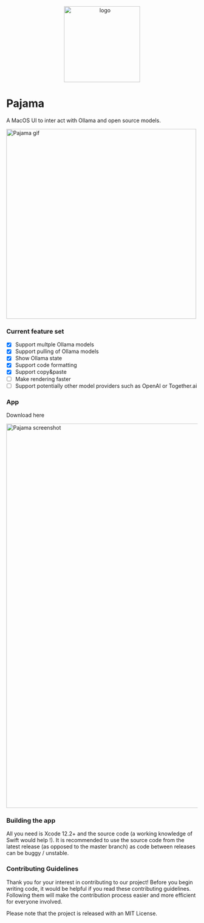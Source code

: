 <div align="center">
  <picture>
    <source media="(prefers-color-scheme: dark)" height="200px" srcset="https://github.com/deployradiant/pajama/assets/6087389/a5501001-861e-4f6c-ac94-9785ad0916d2">
    <img alt="logo" height="200px" src="https://github.com/deployradiant/pajama/assets/6087389/a5501001-861e-4f6c-ac94-9785ad0916d2">
  </picture>
</div>

# Pajama

A MacOS UI to inter
act with Ollama and open source models.

<img width="500" style="margin-left: auto; margin-right: auto" alt="Pajama gif" src="https://github.com/deployradiant/pajama/assets/6087389/5e249ffe-200c-4db2-ab6d-7071ae752981">

### Current feature set

- [x] Support multple Ollama models
- [x] Support pulling of Ollama models
- [x] Show Ollama state
- [x] Support code formatting
- [x] Support copy&paste
- [ ] Make rendering faster
- [ ] Support potentially other model providers such as OpenAI or Together.ai

### App

Download here

<img width="1012" alt="Pajama screenshot" src="https://github.com/deployradiant/pajama/assets/6087389/4e2ed383-dbe5-43c0-be48-402e447ac4cb">

### Building the app

All you need is Xcode 12.2+ and the source code (a working knowledge of Swift would help !). It is recommended to use the source code from the latest release (as opposed to the master branch) as code between releases can be buggy / unstable.

### Contributing Guidelines

Thank you for your interest in contributing to our project! Before you begin writing code, it would be helpful if you read these contributing guidelines. Following them will make the contribution process easier and more efficient for everyone involved.

Please note that the project is released with an MIT License.
